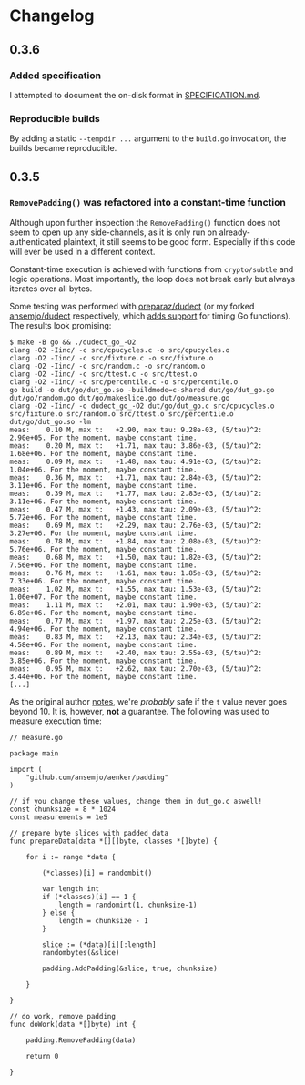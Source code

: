 # Changelog

## 0.3.6

### Added specification

I attempted to document the on-disk format in [SPECIFICATION.md](SPECIFICATION.md).

### Reproducible builds

By adding a static `--tempdir ...` argument to the `build.go` invocation, the builds became
reproducible.

## 0.3.5

### `RemovePadding()` was refactored into a constant-time function

Although upon further inspection the `RemovePadding()` function does not seem to open up any
side-channels, as it is only run on already-authenticated plaintext, it still seems to be good form.
Especially if this code will ever be used in a different context.

Constant-time execution is achieved with functions from `crypto/subtle` and logic operations. Most
importantly, the loop does not break early but always iterates over all bytes.

Some testing was performed with [oreparaz/dudect](https://github.com/oreparaz/dudect) (or my forked
[ansemjo/dudect](https://github.com/ansemjo/dudect) respectively, which
[adds support](https://github.com/oreparaz/dudect/pull/3) for timing Go functions). The results look
promising:

```
$ make -B go && ./dudect_go_-O2
clang -O2 -Iinc/ -c src/cpucycles.c -o src/cpucycles.o
clang -O2 -Iinc/ -c src/fixture.c -o src/fixture.o
clang -O2 -Iinc/ -c src/random.c -o src/random.o
clang -O2 -Iinc/ -c src/ttest.c -o src/ttest.o
clang -O2 -Iinc/ -c src/percentile.c -o src/percentile.o
go build -o dut/go/dut_go.so -buildmode=c-shared dut/go/dut_go.go dut/go/random.go dut/go/makeslice.go dut/go/measure.go
clang -O2 -Iinc/ -o dudect_go_-O2 dut/go/dut_go.c src/cpucycles.o src/fixture.o src/random.o src/ttest.o src/percentile.o dut/go/dut_go.so -lm
meas:    0.10 M, max t:   +2.90, max tau: 9.28e-03, (5/tau)^2: 2.90e+05. For the moment, maybe constant time.
meas:    0.20 M, max t:   +1.71, max tau: 3.86e-03, (5/tau)^2: 1.68e+06. For the moment, maybe constant time.
meas:    0.09 M, max t:   +1.48, max tau: 4.91e-03, (5/tau)^2: 1.04e+06. For the moment, maybe constant time.
meas:    0.36 M, max t:   +1.71, max tau: 2.84e-03, (5/tau)^2: 3.11e+06. For the moment, maybe constant time.
meas:    0.39 M, max t:   +1.77, max tau: 2.83e-03, (5/tau)^2: 3.11e+06. For the moment, maybe constant time.
meas:    0.47 M, max t:   +1.43, max tau: 2.09e-03, (5/tau)^2: 5.72e+06. For the moment, maybe constant time.
meas:    0.69 M, max t:   +2.29, max tau: 2.76e-03, (5/tau)^2: 3.27e+06. For the moment, maybe constant time.
meas:    0.78 M, max t:   +1.84, max tau: 2.08e-03, (5/tau)^2: 5.76e+06. For the moment, maybe constant time.
meas:    0.68 M, max t:   +1.50, max tau: 1.82e-03, (5/tau)^2: 7.56e+06. For the moment, maybe constant time.
meas:    0.76 M, max t:   +1.61, max tau: 1.85e-03, (5/tau)^2: 7.33e+06. For the moment, maybe constant time.
meas:    1.02 M, max t:   +1.55, max tau: 1.53e-03, (5/tau)^2: 1.06e+07. For the moment, maybe constant time.
meas:    1.11 M, max t:   +2.01, max tau: 1.90e-03, (5/tau)^2: 6.89e+06. For the moment, maybe constant time.
meas:    0.77 M, max t:   +1.97, max tau: 2.25e-03, (5/tau)^2: 4.94e+06. For the moment, maybe constant time.
meas:    0.83 M, max t:   +2.13, max tau: 2.34e-03, (5/tau)^2: 4.58e+06. For the moment, maybe constant time.
meas:    0.89 M, max t:   +2.40, max tau: 2.55e-03, (5/tau)^2: 3.85e+06. For the moment, maybe constant time.
meas:    0.95 M, max t:   +2.62, max tau: 2.70e-03, (5/tau)^2: 3.44e+06. For the moment, maybe constant time.
[...]
```

As the original author [notes](https://github.com/oreparaz/dudect#typical-output), we're _probably_
safe if the `t` value never goes beyond 10. It is, however, **not** a guarantee. The following was
used to measure execution time:

```golang
// measure.go

package main

import (
	"github.com/ansemjo/aenker/padding"
)

// if you change these values, change them in dut_go.c aswell!
const chunksize = 8 * 1024
const measurements = 1e5

// prepare byte slices with padded data
func prepareData(data *[][]byte, classes *[]byte) {

	for i := range *data {

		(*classes)[i] = randombit()

		var length int
		if (*classes)[i] == 1 {
			length = randomint(1, chunksize-1)
		} else {
			length = chunksize - 1
		}

		slice := (*data)[i][:length]
		randombytes(&slice)

		padding.AddPadding(&slice, true, chunksize)

	}

}

// do work, remove padding
func doWork(data *[]byte) int {

	padding.RemovePadding(data)

	return 0

}
```
